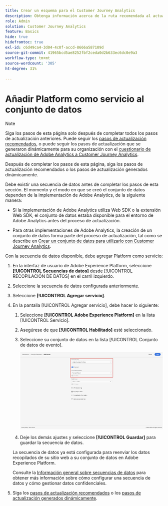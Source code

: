 ```yaml
---
title: Crear un esquema para el Customer Journey Analytics
description: Obtenga información acerca de la ruta recomendada al actualizar de Adobe Analytics a Customer Journey Analytics
role: Admin
solution: Customer Journey Analytics
feature: Basics
hide: true
hidefromtoc: true
exl-id: c6d49ca4-3d04-4c0f-accd-8666a587109d
source-git-commit: 41965bcd5ae8252fbf2ceda0d2b633ec6dc0e9a3
workflow-type: tm+mt
source-wordcount: '305'
ht-degree: 31%

---
```


# Añadir Platform como servicio al conjunto de datos

>[!NOTE]
> 
>Siga los pasos de esta página solo después de completar todos los pasos de actualización anteriores. Puede seguir los [pasos de actualización recomendados](/help/getting-started/cja-upgrade/cja-upgrade-recommendations.md#recommended-upgrade-steps-for-most-organizations), o puede seguir los pasos de actualización que se generaron dinámicamente para su organización con el [cuestionario de actualización de Adobe Analytics a Customer Journey Analytics](https://gigazelle.github.io/cja-ttv/).
>
>Después de completar los pasos de esta página, siga los pasos de actualización recomendados o los pasos de actualización generados dinámicamente.

<!-- Should we single source this instead of duplicate it? The following steps were copied from: /help/data-ingestion/aepwebsdk.md-->

Debe existir una secuencia de datos antes de completar los pasos de esta sección. El momento y el modo en que se creó el conjunto de datos dependen de la implementación de Adobe Analytics, de la siguiente manera:

* Si la implementación de Adobe Analytics utiliza Web SDK o la extensión Web SDK, el conjunto de datos estaba disponible para el entorno de Adobe Analytics antes del proceso de actualización.

* Para otras implementaciones de Adobe Analytics, la creación de un conjunto de datos forma parte del proceso de actualización, tal como se describe en [Crear un conjunto de datos para utilizarlo con Customer Journey Analytics](/help/getting-started/cja-upgrade/cja-upgrade-datastream.md).

Con la secuencia de datos disponible, debe agregar Platform como servicio:

1. En la interfaz de usuario de Adobe Experience Platform, seleccione **[!UICONTROL Secuencias de datos]** desde [!UICONTROL RECOPILACIÓN DE DATOS] en el carril izquierdo.

1. Seleccione la secuencia de datos configurada anteriormente. <!--true?-->

1. Seleccione **[!UICONTROL Agregar servicio]**.

1. En la pantalla [!UICONTROL Agregar servicio], debe hacer lo siguiente:

   1. Seleccione **[!UICONTROL Adobe Experience Platform]** en la lista [!UICONTROL Servicio].

   1. Asegúrese de que **[!UICONTROL Habilitado]** esté seleccionado.

   1. Seleccione su conjunto de datos en la lista [!UICONTROL Conjunto de datos de evento].

      ![Servicio AEP de secuencia de datos](./assets/datastream-aep-service.png)

   1. Deje los demás ajustes y seleccione **[!UICONTROL Guardar]** para guardar la secuencia de datos.

   La secuencia de datos ya está configurada para reenviar los datos recopilados de su sitio web a su conjunto de datos en Adobe Experience Platform.

   Consulte la [Información general sobre secuencias de datos](https://experienceleague.adobe.com/docs/experience-platform/datastreams/overview.html) para obtener más información sobre cómo configurar una secuencia de datos y cómo gestionar datos confidenciales.

1. Siga los [pasos de actualización recomendados](/help/getting-started/cja-upgrade/cja-upgrade-recommendations.md#recommended-upgrade-steps-for-most-organizations) o los [pasos de actualización generados dinámicamente](https://gigazelle.github.io/cja-ttv/).
